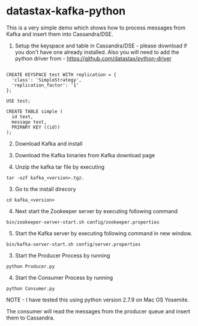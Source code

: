 # datastax-kafka-python

This is a very simple demo which shows how to process messages from Kafka and insert them into Cassandra/DSE.


1. Setup the keyspace and table in Cassandra/DSE - please download if you don't have one already installed. Also you will need to add the python driver from - https://github.com/datastax/python-driver

```cql

CREATE KEYSPACE test WITH replication = {
  'class': 'SimpleStrategy',
  'replication_factor': '1'
};

USE test;

CREATE TABLE simple (
  id text,
  message text,
  PRIMARY KEY ((id))
);

```
2. Download Kafka and install 

1. Download the Kafka binaries from Kafka download page

2. Unzip the kafka tar file by executing 
```
tar -xzf kafka_<version>.tgz. 
```
3. Go to the install direcory 
```
cd kafka_<version>
```
4. Next start the Zookeeper server by executing following command
```
bin/zookeeper-server-start.sh config/zookeeper.properties
```

5. Start the Kafka server by executing following command in new window.
```
bin/kafka-server-start.sh config/server.properties
```
3. Start the Producer Process by running 


```
python Producer.py
```

4. Start the Consumer Process by running 
```
python Consumer.py
```

NOTE - I have tested this using python version 2.7.9 on Mac OS Yosemite. 

The consumer will read the messages from the producer queue and insert them to Cassandra.


